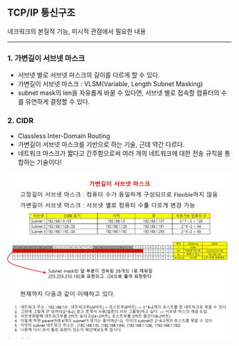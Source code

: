 ## TCP/IP 통신구조

네크워크의 본질적 기능, 미시적 관점에서 필요한 내용

---
### 1. 가변길이 서브넷 마스크

* 서브넷 별로 서브넷 마스크의 길이를 다르게 할 수 있다.
* 가변길이 서브넷 마스크 : VLSM(Variable, Length Subnet Masking)
* subnet mask의 len을 자유롭게 바꿀 수 있다면, 서브넷 별로 접속할 컴퓨터의 수를 유연하게 결정할 수 있다. 

### 2. CIDR

* Classless Inter-Domain Routing
* 가변길이 서브넷 마스크를 기반으로 하는 기술, 근데 약간 다르다.
* 네트워크 마스크가 짧다고 간주함으로써 여러 개의 네트워크에 대한 전송 규칙을 통합하는 기술이다!

![image](./source/vlsm.jpg)




